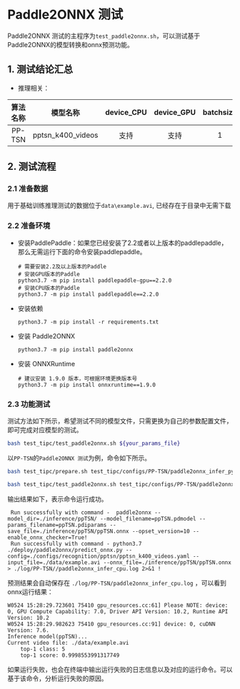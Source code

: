 # Paddle2ONNX 测试

Paddle2ONNX 测试的主程序为`test_paddle2onnx.sh`，可以测试基于Paddle2ONNX的模型转换和onnx预测功能。


## 1. 测试结论汇总

- 推理相关：

| 算法名称 | 模型名称 | device_CPU | device_GPU | batchsize |
|  :----:   |  :----: |   :----:   |  :----:  |   :----:   |
|  PP-TSN   |  pptsn_k400_videos |  支持 | 支持 | 1 |


## 2. 测试流程

### 2.1 准备数据

用于基础训练推理测试的数据位于`data\example.avi`, 已经存在于目录中无需下载


### 2.2 准备环境


- 安装PaddlePaddle：如果您已经安装了2.2或者以上版本的paddlepaddle，那么无需运行下面的命令安装paddlepaddle。
    ```
    # 需要安装2.2及以上版本的Paddle
    # 安装GPU版本的Paddle
    python3.7 -m pip install paddlepaddle-gpu==2.2.0
    # 安装CPU版本的Paddle
    python3.7 -m pip install paddlepaddle==2.2.0
    ```

- 安装依赖
    ```
    python3.7 -m pip install -r requirements.txt
    ```

- 安装 Paddle2ONNX
    ```
    python3.7 -m pip install paddle2onnx
    ```

- 安装 ONNXRuntime
    ```
    # 建议安装 1.9.0 版本，可根据环境更换版本号
    python3.7 -m pip install onnxruntime==1.9.0
    ```


### 2.3 功能测试

测试方法如下所示，希望测试不同的模型文件，只需更换为自己的参数配置文件，即可完成对应模型的测试。

```bash
bash test_tipc/test_paddle2onnx.sh ${your_params_file}
```

以`PP-TSN`的`Paddle2ONNX 测试`为例，命令如下所示。

```bash
bash test_tipc/prepare.sh test_tipc/configs/PP-TSN/paddle2onnx_infer_python.txt paddle2onnx_infer

bash test_tipc/test_paddle2onnx.sh test_tipc/configs/PP-TSN/paddle2onnx_infer_python.txt
```

输出结果如下，表示命令运行成功。

```
 Run successfully with command -  paddle2onnx --model_dir=./inference/ppTSN/ --model_filename=ppTSN.pdmodel --params_filename=ppTSN.pdiparams --save_file=./inference/ppTSN/ppTSN.onnx --opset_version=10 --enable_onnx_checker=True!
 Run successfully with command - python3.7 ./deploy/paddle2onnx/predict_onnx.py --config=./configs/recognition/pptsn/pptsn_k400_videos.yaml --input_file=./data/example.avi --onnx_file=./inference/ppTSN/ppTSN.onnx > ./log/PP-TSN//paddle2onnx_infer_cpu.log 2>&1 !
```

预测结果会自动保存在 `./log/PP-TSN/paddle2onnx_infer_cpu.log` ，可以看到onnx运行结果：
```
W0524 15:28:29.723601 75410 gpu_resources.cc:61] Please NOTE: device: 0, GPU Compute Capability: 7.0, Driver API Version: 10.2, Runtime API Version: 10.2
W0524 15:28:29.982623 75410 gpu_resources.cc:91] device: 0, cuDNN Version: 7.6.
Inference model(ppTSN)...
Current video file: ./data/example.avi
	top-1 class: 5
	top-1 score: 0.9998553991317749
```

如果运行失败，也会在终端中输出运行失败的日志信息以及对应的运行命令。可以基于该命令，分析运行失败的原因。
